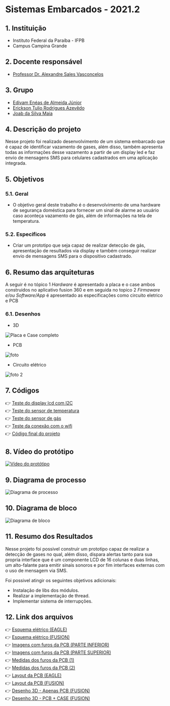 # Sistemas Embarcados - 2021.2

## 1. Instituição

-   Instituto Federal da Paraíba - IFPB
-   Campus Campina Grande

## 2. Docente responsável

-   [Professor Dr. Alexandre Sales Vasconcelos](https://github.com/alexandresvifpb)

## 3. Grupo

-   [Edivam Enéas de Almeida Júnior](https://github.com/venzel)
-   [Erickson Tulio Rodrigues Azevêdo](https://github.com/Erickson-Eng)
-   [Joab da Silva Maia](https://github.com/JoabMaia)

## 4. Descrição do projeto

Nesse projeto foi realizado desenvolvimento de um sistema embarcado que é capaz de identificar vazamento de gases, além disso, também apresenta todas as informações desse vazamento a partir de um display led e faz envio de mensagens SMS para celulares cadastrados em uma aplicação integrada.

## 5. Objetivos

### 5.1. Geral

-   O objetivo geral deste trabalho é o desenvolvimento de uma hardware de
    segurança doméstica para fornecer um sinal de alarme ao usuário caso aconteça
    vazamento de gás, além de informações na tela de temperatura.

### 5.2. Especificos

-   Criar um prototipo que seja capaz de realizar detecção de gás, apresentação de resultados via display e também conseguir realizar envio de mensagens SMS para o dispositivo cadastrado.

## 6. Resumo das arquiteturas

A seguir é no tópico 1 _Hardware_ é apresentado a placa e o case ambos construidos no aplicativo fusion 360 e em seguida no topico 2 _Firmaware e/ou Software/App_ é apresentado as especificações como circuito eletrico e PCB

### 6.1. Desenhos

-   3D

![Placa e Case completo](https://github.com/Erickson-Eng/sistemas-embarcados/blob/main/hardware/Placa%20e%20case.jpeg)

-   PCB

![foto](https://github.com/Erickson-Eng/sistemas-embarcados/blob/main/hardware/Foto2.jpeg)

-   Circuito elétrico

![foto 2](https://github.com/Erickson-Eng/sistemas-embarcados/blob/main/hardware/Foto1.jpeg)

## 7. Códigos

👉 [Teste do display lcd com I2C](./codes/teste_lcd_I2C/teste_lcd_I2C.ino)<br />
👉 [Teste do sensor de temperatura](./codes/teste_sensor_temperatura/teste_sensor_temperatura.ino)<br />
👉 [Teste do sensor de gás](./codes/teste_sensor-gas/teste_sensor-gas.ino)<br />
👉 [Teste da conexão com o wifi](./codes/teste_wifi/teste_wifi.ino)<br />
👉 [Código final do projeto](./codes/codigo_final_projeto/codigo_final_projeto.ino)

## 8. Vídeo do protótipo

[![Vídeo do protótipo](https://img.youtube.com/vi/XGZ1nPyMRSw/0.jpg)](https://www.youtube.com/watch?v=XGZ1nPyMRSw)

## 9. Diagrama de processo

![Diagrama de processo](./images/diagrama-sensor-v5.png)

## 10. Diagrama de bloco

![Diagrama de bloco](./images/modulo.jpeg)

## 11. Resumo dos Resultados

Nesse projeto foi possivel construir um prototipo capaz de realizar a detecção de gases no qual, além disso, dispara alertas tanto para sua propria interface que é um componente LCD de 16 colunas e duas linhas, um alto-falante para emitir sinais sonoros e por fim interfaces externas com o uso de mensagem via SMS.

Foi possivel atingir os seguintes objetivos adicionais:

-   Instalação de libs dos módulos.
-   Realizar a implementação de thread.
-   Implementar sistema de interrupções.

## 12. Link dos arquivos

👉 [Esquema elétrico (EAGLE)](./3d/projeto_dispositivo_alarme_gas/esquema_eletrico/esquema_eletrico_eagle.sch)<br />
👉 [Esquema elétrico (FUSION)](./3d/projeto_dispositivo_alarme_gas/esquema_eletrico/esquema_eletrico_fusion.fsch)<br />
👉 [Imagens com furos da PCB (PARTE INFERIOR)](./3d/projeto_dispositivo_alarme_gas/imagem_bottom_side_da_pcb_manufacturing/imagem_bottom_side_da_pcb_manufacturing.png)<br />
👉 [Imagens com furos da PCB (PARTE SUPERIOR)](./3d/projeto_dispositivo_alarme_gas/imagem_top_side_da_pcb_manufacturing/imagem_top_side_da_pcb_manufacturing.png)<br />
👉 [Medidas dos furos da PCB (1)](./3d/projeto_dispositivo_alarme_gas/imagem_drils_da_pcb/imagem_drils_da_pcb.png)<br />
👉 [Medidas dos furos da PCB (2)](./3d/projeto_dispositivo_alarme_gas/imagem_drils_da_pcb/metricas_drills.csv)<br />
👉 [Layout da PCB (EAGLE)](./3d/projeto_dispositivo_alarme_gas/layout_da_pcb/layout_da_pcb_eagle.brd)<br />
👉 [Layout da PCB (FUSION)](./3d/projeto_dispositivo_alarme_gas/layout_da_pcb/layout_da_pcb_fusion.fbrd)<br />
👉 [Desenho 3D - Apenas PCB (FUSION)](./3d/projeto_dispositivo_alarme_gas/modelo_3d_da_pcb/modelo_3d_da_pcb.f3d)<br />
👉 [Desenho 3D - PCB + CASE (FUSION)](./3d/projeto_dispositivo_alarme_gas/modelo_3d_da_pcb/modelo_3d_da_pcb_e_case.f3z)
